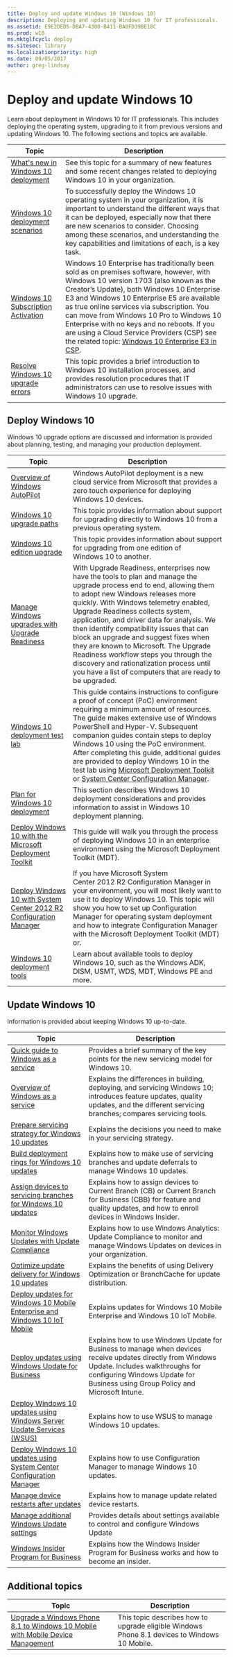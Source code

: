 ```yaml
---
title: Deploy and update Windows 10 (Windows 10)
description: Deploying and updating Windows 10 for IT professionals.
ms.assetid: E9E2DED5-DBA7-4300-B411-BA0FD39BE18C
ms.prod: w10
ms.mktglfcycl: deploy
ms.sitesec: library
ms.localizationpriority: high
ms.date: 09/05/2017
author: greg-lindsay
---
```


# Deploy and update Windows 10

Learn about deployment in Windows 10 for IT professionals. This includes deploying the operating system, upgrading to it from previous versions and updating Windows 10. The following sections and topics are available.

|Topic |Description |
|------|------------|
|[What's new in Windows 10 deployment](deploy-whats-new.md) |See this topic for a summary of new features and some recent changes related to deploying Windows 10 in your organization. |
|[Windows 10 deployment scenarios](windows-10-deployment-scenarios.md) |To successfully deploy the Windows 10 operating system in your organization, it is important to understand the different ways that it can be deployed, especially now that there are new scenarios to consider. Choosing among these scenarios, and understanding the key capabilities and limitations of each, is a key task. |
|[Windows 10 Subscription Activation](windows-10-enterprise-subscription-activation.md) |Windows 10 Enterprise has traditionally been sold as on premises software, however, with Windows 10 version 1703 (also known as the Creator’s Update), both Windows 10 Enterprise E3 and Windows 10 Enterprise E5 are available as true online services via subscription. You can move from Windows 10 Pro to Windows 10 Enterprise with no keys and no reboots. If you are using a Cloud Service Providers (CSP) see the related topic: [Windows 10 Enterprise E3 in CSP](windows-10-enterprise-e3-overview.md). |
|[Resolve Windows 10 upgrade errors](upgrade/resolve-windows-10-upgrade-errors.md) |This topic provides a brief introduction to Windows 10 installation processes, and provides resolution procedures that IT administrators can use to resolve issues with Windows 10 upgrade. |


## Deploy Windows 10

Windows 10 upgrade options are discussed and information is provided about planning, testing, and managing your production deployment.

|Topic |Description |
|------|------------|
|[Overview of Windows AutoPilot](windows-10-auto-pilot.md) |Windows AutoPilot deployment is a new cloud service from Microsoft that provides a zero touch experience for deploying Windows 10 devices. |
|[Windows 10 upgrade paths](upgrade/windows-10-upgrade-paths.md) |This topic provides information about support for upgrading directly to Windows 10 from a previous operating system. |
|[Windows 10 edition upgrade](upgrade/windows-10-edition-upgrades.md) |This topic provides information about support for upgrading from one edition of Windows 10 to another. |
|[Manage Windows upgrades with Upgrade Readiness](upgrade/manage-windows-upgrades-with-upgrade-readiness.md) |With Upgrade Readiness, enterprises now have the tools to plan and manage the upgrade process end to end, allowing them to adopt new Windows releases more quickly. With Windows telemetry enabled, Upgrade Readiness collects system, application, and driver data for analysis. We then identify compatibility issues that can block an upgrade and suggest fixes when they are known to Microsoft. The Upgrade Readiness workflow steps you through the discovery and rationalization process until you have a list of computers that are ready to be upgraded. | 
|[Windows 10 deployment test lab](windows-10-poc.md) |This guide contains instructions to configure a proof of concept (PoC) environment requiring a minimum amount of resources. The guide makes extensive use of Windows PowerShell and Hyper-V. Subsequent companion guides contain steps to deploy Windows 10 using the PoC environment. After completing this guide, additional guides are provided to  deploy Windows 10 in the test lab using [Microsoft Deployment Toolkit](windows-10-poc-mdt.md) or [System Center Configuration Manager](windows-10-poc-sc-config-mgr.md). |
|[Plan for Windows 10 deployment](planning/index.md) | This section describes Windows 10 deployment considerations and provides information to assist in Windows 10 deployment planning. |
|[Deploy Windows 10 with the Microsoft Deployment Toolkit](deploy-windows-mdt/deploy-windows-10-with-the-microsoft-deployment-toolkit.md) |This guide will walk you through the process of deploying Windows 10 in an enterprise environment using the Microsoft Deployment Toolkit (MDT). |
|[Deploy Windows 10 with System Center 2012 R2 Configuration Manager](deploy-windows-sccm/deploy-windows-10-with-system-center-2012-r2-configuration-manager.md) |If you have Microsoft System Center 2012 R2 Configuration Manager in your environment, you will most likely want to use it to deploy Windows 10. This topic will show you how to set up Configuration Manager for operating system deployment and how to integrate Configuration Manager with the Microsoft Deployment Toolkit (MDT) or. |
|[Windows 10 deployment tools](windows-10-deployment-tools-reference.md) |Learn about available tools to deploy Windows 10, such as the Windows ADK, DISM, USMT, WDS, MDT, Windows PE and more. |

## Update Windows 10

Information is provided about keeping Windows 10 up-to-date.

|Topic |Description |
|------|------------|
| [Quick guide to Windows as a service](update/waas-quick-start.md) | Provides a brief summary of the key points for the new servicing model for Windows 10. |
| [Overview of Windows as a service](update/waas-overview.md) | Explains the differences in building, deploying, and servicing Windows 10; introduces feature updates, quality updates, and the different servicing branches; compares servicing tools. |
| [Prepare servicing strategy for Windows 10 updates](update/waas-servicing-strategy-windows-10-updates.md) | Explains the decisions you need to make in your servicing strategy.  |
| [Build deployment rings for Windows 10 updates](update/waas-deployment-rings-windows-10-updates.md) | Explains how to make use of servicing branches and update deferrals to manage Windows 10 updates.  |
| [Assign devices to servicing branches for Windows 10 updates](update/waas-servicing-branches-windows-10-updates.md) | Explains how to assign devices to Current Branch (CB) or Current Branch for Business (CBB) for feature and quality updates, and how to enroll devices in Windows Insider. |
| [Monitor Windows Updates with Update Compliance](update/update-compliance-monitor.md) | Explains how to use Windows Analytics: Update Compliance to monitor and manage Windows Updates on devices in your organization.  |
| [Optimize update delivery for Windows 10 updates](update/waas-optimize-windows-10-updates.md) | Explains the benefits of using Delivery Optimization or BranchCache for update distribution.  |
| [Deploy updates for Windows 10 Mobile Enterprise and Windows 10 IoT Mobile](update/waas-mobile-updates.md) | Explains updates for Windows 10 Mobile Enterprise and Windows 10 IoT Mobile. |
| [Deploy updates using Windows Update for Business](update/waas-manage-updates-wufb.md) | Explains how to use Windows Update for Business to manage when devices receive updates directly from Windows Update. Includes walkthroughs for configuring Windows Update for Business using Group Policy and Microsoft Intune.  |
| [Deploy Windows 10 updates using Windows Server Update Services (WSUS)](update/waas-manage-updates-wsus.md) | Explains how to use WSUS to manage Windows 10 updates. |
| [Deploy Windows 10 updates using System Center Configuration Manager](update/waas-manage-updates-configuration-manager.md) | Explains how to use Configuration Manager to manage Windows 10 updates.  |
| [Manage device restarts after updates](update/waas-restart.md) | Explains how to manage update related device restarts. |
| [Manage additional Windows Update settings](update/waas-wu-settings.md) | Provides details about settings available to control and configure Windows Update |
| [Windows Insider Program for Business](update/waas-windows-insider-for-business.md) | Explains how the Windows Insider Program for Business works and how to become an insider. |

## Additional topics

|Topic |Description |
|------|------------|
|[Upgrade a Windows Phone 8.1 to Windows 10 Mobile with Mobile Device Management](upgrade/upgrade-windows-phone-8-1-to-10.md) |This topic describes how to upgrade eligible Windows Phone 8.1 devices to Windows 10 Mobile. |

 

 





